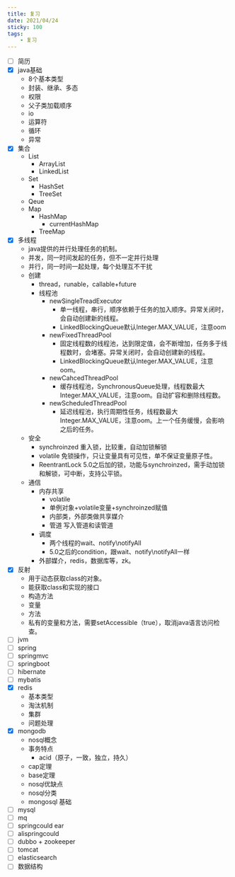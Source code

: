 ```yaml
---
title: 复习
date: 2021/04/24
sticky: 100
tags: 
    - 复习
---
```


- [ ] 简历
- [X] java基础
    - 8个基本类型
    - 封装、继承、多态
    - 权限
    - 父子类加载顺序
    - io
    - 运算符
    - 循环
    - 异常
- [X] 集合
    - List
        - ArrayList
        - LinkedList
    - Set
        - HashSet
        - TreeSet
    - Qeue
    - Map
        - HashMap
            - currentHashMap
        - TreeMap
- [X] 多线程
    - java提供的并行处理任务的机制。
    - 并发，同一时间发起的任务，但不一定并行处理
    - 并行，同一时间一起处理，每个处理互不干扰
    - 创建 
        - thread，runable，callable+future
        - 线程池
            - newSingleTreadExecutor
                - 单一线程，串行，顺序依赖于任务的加入顺序。异常关闭时，会自动创建新的线程。
                - LinkedBlockingQueue默认Integer.MAX_VALUE，注意oom
            - newFixedThreadPool
                - 固定线程数的线程池，达到限定值，会不断增加，任务多于线程数时，会堵塞。异常关闭时，会自动创建新的线程。
                - LinkedBlockingQueue默认Integer.MAX_VALUE，注意oom。
            - newCahcedThreadPool
                - 缓存线程池，SynchronousQueue处理，线程数最大Integer.MAX_VALUE，注意oom。自动扩容和删除线程数。
            - newScheduledThreadPool
                - 延迟线程池，执行周期性任务，线程数最大Integer.MAX_VALUE，注意oom。上一个任务缓慢，会影响之后的任务。
    - 安全
        - synchroinzed 重入锁，比较重，自动加锁解锁
        - volatile 免锁操作，只让变量具有可见性，单不保证变量原子性。
        - ReentrantLock 5.0之后加的锁，功能与synchroinzed，需手动加锁和解锁，可中断，支持公平锁。
    - 通信
        - 内存共享
            - volatile
            - 单例对象+volatile变量+synchroinzed赋值
            - 内部类，外部类做共享媒介
            - 管道 写入管道和读管道
        - 调度
            - 两个线程的wait、notify\notifyAll
            - 5.0之后的condition，跟wait、notify\notifyAll一样
        - 外部媒介，redis，数据库等，zk。
- [X] 反射
    - 用于动态获取class的对象。
    - 能获取class和实现的接口
    - 构造方法
    - 变量
    - 方法
    - 私有的变量和方法，需要setAccessible（true），取消java语言访问检查。
- [ ] jvm
- [ ] spring
- [ ] springmvc
- [ ] springboot
- [ ] hibernate
- [ ] mybatis
- [X] redis
    - 基本类型
    - 淘汰机制
    - 集群
    - 问题处理
- [X] mongodb
    - nosql概念
    - 事务特点
        - acid（原子，一致，独立，持久）
    - cap定理
    - base定理
    - nosql优缺点
    - nosql分类
    - mongosql 基础
- [ ] mysql
- [ ] mq
- [ ] springcould ear
- [ ] alispringcould
- [ ] dubbo + zookeeper
- [ ] tomcat
- [ ] elasticsearch
- [ ] 数据结构